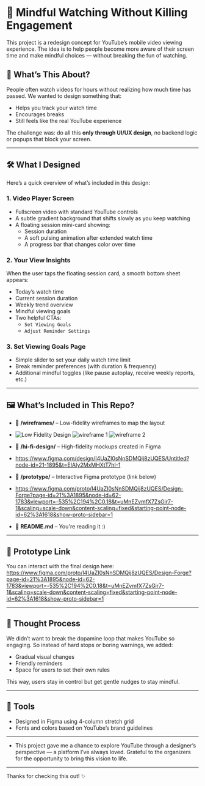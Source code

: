 # 🎯 Mindful Watching Without Killing Engagement

This project is a redesign concept for YouTube’s mobile video viewing experience. The idea is to help people become more aware of their screen time and make mindful choices — without breaking the fun of watching.

## 🧩 What’s This About?

People often watch videos for hours without realizing how much time has passed. We wanted to design something that:
- Helps you track your watch time
- Encourages breaks
- Still feels like the real YouTube experience

The challenge was: do all this **only through UI/UX design**, no backend logic or popups that block your screen.

---

## 🛠️ What I Designed

Here’s a quick overview of what’s included in this design:

### 1. **Video Player Screen**
- Fullscreen video with standard YouTube controls
- A subtle gradient background that shifts slowly as you keep watching
- A floating session mini-card showing:
  - Session duration
  - A soft pulsing animation after extended watch time
  - A progress bar that changes color over time

### 2. **Your View Insights**
When the user taps the floating session card, a smooth bottom sheet appears:
- Today’s watch time
- Current session duration
- Weekly trend overview
- Mindful viewing goals
- Two helpful CTAs:
  - `Set Viewing Goals`
  - `Adjust Reminder Settings`

### 3. **Set Viewing Goals Page**
- Simple slider to set your daily watch time limit
- Break reminder preferences (with duration & frequency)
- Additional mindful toggles (like pause autoplay, receive weekly reports, etc.)

---

## 🖼️ What’s Included in This Repo?

- 📁 **/wireframes/** – Low-fidelity wireframes to map the layout
- ![Low Fidelity Design](https://github.com/user-attachments/assets/1156df8c-b405-4219-8c2b-5ed113fec6c8)
![wireframe 1](https://github.com/user-attachments/assets/7b87b8eb-eed5-4f87-ac49-0954c6fd10f8)
![wireframe 2](https://github.com/user-attachments/assets/62aa88c1-89ac-4821-a6ce-4cacbb8a7bdb)

- 📁 **/hi-fi-design/** – High-fidelity mockups created in Figma
- https://www.figma.com/design/I4UaZI0sNnSDMQij8zUQES/Untitled?node-id=21-1895&t=EIAIy2MxMHXtT7hI-1
  
- 📁 **/prototype/** – Interactive Figma prototype (link below)
- https://www.figma.com/proto/I4UaZI0sNnSDMQij8zUQES/Design-Forge?page-id=21%3A1895&node-id=62-1783&viewport=-535%2C194%2C0.18&t=uMnEZvmfX7ZsGir7-1&scaling=scale-down&content-scaling=fixed&starting-point-node-id=62%3A1618&show-proto-sidebar=1
- 📄 **README.md** – You're reading it :)

---

## 🔗 Prototype Link

You can interact with the final design here:  
https://www.figma.com/proto/I4UaZI0sNnSDMQij8zUQES/Design-Forge?page-id=21%3A1895&node-id=62-1783&viewport=-535%2C194%2C0.18&t=uMnEZvmfX7ZsGir7-1&scaling=scale-down&content-scaling=fixed&starting-point-node-id=62%3A1618&show-proto-sidebar=1

---

## 💬 Thought Process

We didn’t want to break the dopamine loop that makes YouTube so engaging. So instead of hard stops or boring warnings, we added:
- Gradual visual changes
- Friendly reminders
- Space for users to set their own rules

This way, users stay in control but get gentle nudges to stay mindful.

---

## 🤝 Tools

- Designed in Figma using 4-column stretch grid
- Fonts and colors based on YouTube’s brand guidelines

---

- This project gave me a chance to explore YouTube through a designer’s perspective — a platform I’ve always loved.
Grateful to the organizers for the opportunity to bring this vision to life.
---

Thanks for checking this out! ✨
